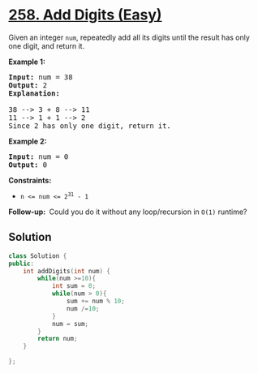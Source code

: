 # [258. Add Digits (Easy)](https://leetcode.com/problems/add-digits/description/)
<p>Given an integer <code>num</code>, repeatedly add all its digits until the result has only one digit, and return it.</p>

<p><strong class="example">Example 1:</strong></p>

<pre>
<strong>Input:</strong> num = 38
<strong>Output:</strong> 2
<strong>Explanation:</strong> 
  
38 --> 3 + 8 --> 11
11 --> 1 + 1 --> 2 
Since 2 has only one digit, return it.
</pre>

<p><strong class="example">Example 2:</strong></p>

<pre>
<strong>Input:</strong> num = 0
<strong>Output:</strong> 0
</pre>
<p><strong>Constraints:</strong></p>

<ul>
	<li><code>n &lt;= num &lt;= 2<sup>31</sup> - 1</code></li>
</ul>
<strong>Follow-up:&nbsp;</strong> Could you do it without any loop/recursion in <code>O(1)</code> runtime?

## Solution

```cpp
class Solution {
public:
    int addDigits(int num) {
        while(num >=10){
            int sum = 0;
            while(num > 0){
                sum += num % 10;
                num /=10;
            }
            num = sum;
        }
        return num;
    }
    
};
```

<p></p>
<p></p>
